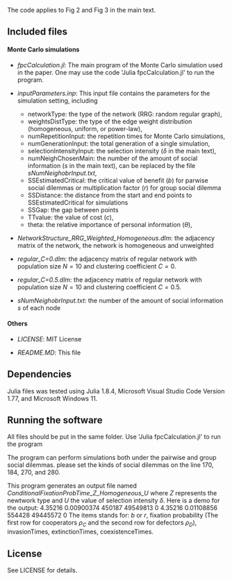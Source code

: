 The code applies to Fig 2 and Fig 3 in the main text.

## Included files

#### Monte Carlo simulations
- *fpcCalculation.jl*: The main program of the Monte Carlo simulation used in the paper. One may use the code 'Julia fpcCalculation.jl' to run the program.

- *inputParameters.inp*: This input file contains the parameters for the simulation setting, including
  - networkType: the type of the network (RRG: random regular graph),
  - weightsDistType: the type of the edge weight distribution (homogeneous, uniform, or power-law),
  - numRepetitionInput: the repetition times for Monte Carlo simulations,
  - numGenerationInput: the total generation of a single simulation,
  - selectionIntensityInput: the selection intensity ($\delta$ in the main text),
  - numNeighChosenMain: the number of the amount of social information ($s$ in the main text), can be replaced by the file *sNumNeighobrInput.txt*,
  - SSEstimatedCritical: the critical value of benefit ($b$) for parwise social dilemmas or multiplication factor ($r$) for group social dilemma 
  - SSDistance: the distance from the start and end points to SSEstimatedCritical for simulations 
  - SSGap: the gap between points
  - TTvalue: the value of cost ($c$), 
  - theta: the relative importance of personal information ($\theta$), 

- *NetworkStructure_RRG_Weighted_Homogeneous.dlm*: the adjacency matrix of the network, the network is homogeneous and unweighted

- *regular_C=0.dlm*: the adjacency matrix of regular network with population size $N=10$ and clustering coefficient $C=0$.

- *regular_C=0.5.dlm*: the adjacency matrix of regular network with population size $N=10$ and clustering coefficient $C=0.5$.

- *sNumNeighobrInput.txt*: the number of the amount of social information $s$ of each node

#### Others
- *LICENSE*: MIT License

- *README.MD*: This file 


## Dependencies

Julia files was tested using Julia 1.8.4, Microsoft Visual Studio Code Version 1.77, and Microsoft Windows 11.

## Running the software

All files should be put in the same folder. Use 'Julia fpcCalculation.jl' to run the program

The program can perform simulations both under the pairwise and group social dilemmas. please set the kinds of social dilemmas on the line 170, 184, 270, and 280.

This program generates an output file named *ConditionalFixationProbTime_Z_Homogeneous_U* where *Z* represents the newtwork type and *U* the value of selection intensity $\delta$. 
Here is a demo for the output:
4.35216	0.00900374	450187	49549813	0
4.35216	0.01108856	554428	49445572	0
The items stands for: $b$ or $r$, fixation probability (The first row for cooperators $\rho_C$ and the second row for defectors $\rho_D$), invasionTimes, extinctionTimes, coexistenceTimes.

## License

See LICENSE for details.
